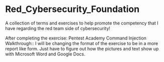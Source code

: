 # Red_Cybersecurity_Foundation


A collection of terms and exercises to help promote the competency that I have regarding the red team side of cybersecurity!

After completing the exercise: Pentest Academy Command Injection Walkthrough:: I will be changing the format of the exercise to be in a more report like form. Just have to figure out how the pictures and text show up with Microsoft Word and Google Docs. 
